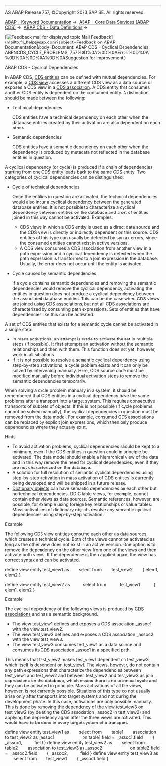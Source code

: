   

* * *

AS ABAP Release 757, ©Copyright 2023 SAP SE. All rights reserved.

[ABAP - Keyword Documentation](javascript:call_link\('abenabap.htm'\)) →  [ABAP - Core Data Services (ABAP CDS)](javascript:call_link\('abencds.htm'\)) →  [ABAP CDS - Data Definitions](javascript:call_link\('abencds_entities.htm'\)) → 

 [![](Mail.gif?object=Mail.gif&sap-language=EN "Feedback mail for displayed topic") Mail Feedback](mailto:f1_help@sap.com?subject=Feedback on ABAP Documentation&body=Document: ABAP CDS - Cyclical Dependencies, ABENCDS_CYCLE_PROBLEMS, 757%0D%0A%0D%0AError:%0D%0A
%0D%0A%0D%0A%0D%0ASuggestion for improvement:)

ABAP CDS - Cyclical Dependencies

In ABAP CDS, [CDS entities](javascript:call_link\('abencds_entity_glosry.htm'\) "Glossary Entry") can be defined with mutual dependencies. For example, a [CDS view](javascript:call_link\('abencds_view_glosry.htm'\) "Glossary Entry") accesses a different CDS view as a data source or exposes a CDS view in a [CDS association](javascript:call_link\('abencds_association_glosry.htm'\) "Glossary Entry"). A CDS entity that consumes another CDS entity is dependent on the consumed entity. A distinction should be made between the following:

-   Technical dependencies
    
    CDS entities have a technical dependency on each other when the database entities created by their activation are also dependent on each other.
    
-   Semantic dependencies
    
    CDS entities have a semantic dependency on each other when the dependency is produced by metadata not reflected in the database entities in question.
    

A cyclical dependency (or cycle) is produced if a chain of dependencies starting from one CDS entity leads back to the same CDS entity. Two categories of cyclical dependencies can be distinguished:

-   Cycle of technical dependencies
    
    Once the entities in question are activated, the technical dependencies would also incur a cyclical dependency between the generated database entities. It is not possible to characterize a cyclical dependency between entities on the database and a set of entities joined in this way cannot be activated. Examples:
    
    -   CDS views in which a CDS entity is used as a direct data source and the CDS view is directly or indirectly dependent on this source. CDS entities of this type can usually be detected by syntax errors, since the consumed entities cannot exist in active versions.
    -   A CDS view consumes a CDS association from another view in a path expression and a cyclical dependency is detected when the path expression is transformed to a join expression in the database. Usually, the error does not occur until the entity is activated.
-   Cycle caused by semantic dependencies
    
    If a cycle contains semantic dependencies and removing the semantic dependencies would remove the cyclical dependency, activating the entities in question does not produce a cyclical dependency between the associated database entities. This can be the case when CDS views are joined using CDS associations, but not all CDS associations are characterized by consuming path expressions. Sets of entities that have dependencies like this can be activated.
    

A set of CDS entities that exists for a semantic cycle cannot be activated in a single step:

-   In mass activations, an attempt is made to activate the set in multiple steps (if possible). It first attempts an activation without the semantic relationships and then with them. This function does not yet, however, work in all situations.
-   If it is not possible to resolve a semantic cyclical dependency using step-by-step activations, a cycle problem exists and it can only be solved by intervening manually. Here, CDS source code must be modified manually before individual activation steps to remove the semantic dependencies temporarily.

When solving a cycle problem manually in a system, it should be remembered that CDS entities in a cyclical dependency have the same problems after a transport into a target system. This requires consecutive transports of subsets of objects. If this is not possible (if cycle problems cannot be solved manually), the cyclical dependencies in question must be removed from the data model. For example, consumed CDS associations can be replaced by explicit join expressions, which then only produce dependencies where they actually exist.

Hints

-   To avoid activation problems, cyclical dependencies should be kept to a minimum, even if the CDS entities in question could in principle be activated. The data model should enable a hierarchical view of the data and in this way remove the need for cyclical dependencies, even if they are not characterized on the database.
-   A solution for full resolution of semantic cyclical dependencies using step-by-step activation in mass activation of CDS entities is currently being developed and will be shipped in a future release.
-   [Dictionary objects](javascript:call_link\('abendictionary_object_glosry.htm'\) "Glossary Entry") can have semantic dependencies on each other but no technical dependencies. DDIC table views, for example, cannot contain other views as data sources. Semantic references, however, are possible, for example using foreign key relationships or value tables. Mass activations of dictionary objects resolve any semantic cyclical dependencies using step-by-step activation.

Example

The following CDS view entities consume each other as data sources, which creates a technical cycle. Both of the views cannot be activated as long as the other view does not exist in an active version. One option is to remove the dependency on the other view from one of the views and then activate both views. If the dependency is then applied again, the view has correct syntax and can be activated.

define view entity test\_view1 as
       select from
       test\_view2
       { elem1, elem2 }

define view entity test\_view2 as
          select from
          test\_view1
          { elem1, elem2 }

Example

The cyclical dependency of the following views is produced by [CDS associations](javascript:call_link\('abencds_association_glosry.htm'\) "Glossary Entry") and has a semantic background.

-   The view test\_view1 defines and exposes a CDS association \_assoc1 with the view test\_view2.
-   The view test\_view2 defines and exposes a CDS association \_assoc2 with the view test\_view3.
-   The view test\_view3 consumes test\_view1 as a data source and consumes its CDS association \_assoc1 in a specified path.

This means that test\_view2 makes test\_view1 dependent on test\_view3, which itself is dependent on test\_view1. The views, however, do not contain any path expressions that characterize the dependencies between test\_view1 and test\_view2 and between test\_view2 and test\_view3 as join expressions on the database, which means there is no technical cycle and they can be activated in principle. Mass activations of all the views, however, is not currently possible. Situations of this type do not usually arise only after transports into target systems and not during the development phase. In this case, activations are only possible manually. This is done by removing the dependency of the view test\_view3 on test\_view2 (by deleting the CDS association \_assoc2 in test\_view2) and applying the dependency again after the three views are activated. This would have to be done in every target system of a transport.

define view entity test\_view1 as
       select from
       table1
       association to test\_view2 as \_assoc1
                      on table1.field =  \_assoc1.field
       { \_assoc1,
         field }
define view entity test\_view2 as
       select from
       table2
       association to test\_view3 as \_assoc2
                      on table2.field =  \_assoc2.field
       { \_assoc2,
         field }
define view entity test\_view3 as
       select from
       test\_view1
       { \_assoc1.field }
